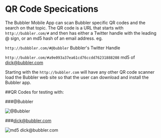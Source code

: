 # QR Code Specications

The Bubbler Mobile App can scan Bubbler specific QR codes and the search on that topic. The QR code is a URL that starts with `http://bubbler.com/#` and then has either a Twitter handle with the leading @ sign, or an md5 hash of an email address. eg.

`http://bubbbler.com/#@bubbler` Bubbler's Twitter Handle

`http://bubbler.com/#a9e093a37ea61cd76ccdd76231888208` md5 of dick@bubbler.com

Starting with the `http://bubbler.com` will have any other QR code scanner load the Bubbler web site so that the user can download and install the Bubbler app.

##QR Codes for testing with:

###@Bubbler

![@Bubbler](http://qrfree.kaywa.com/?l=1&s=8&d=http%3A%2F%2Fbubbler.com%2F%23%40Bubbler)



###dick@bubbler.com

![md5 dick@bubbler.com](http://qrfree.kaywa.com/?l=1&s=8&d=http%3A%2F%2Fbubbler.com%2F%23a9e093a37ea61cd76ccdd76231888208)


